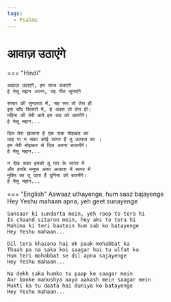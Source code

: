 ```yaml
---  
tags:  
  - Psalms  
---  
```

# आवाज़ उठाएंगे  

=== "Hindi"

    आवाज़ उठाएंगे, हम साज बजाएंगे  
    हे येसु महान अपना, यह गीत सुनाएंगे  
    
    संसार की सुन्दरता में, यह रूप तो तेरा ही  
    इस चाँद सितारों में, हे अक्स तो तेरा ही।  
    महिमा की तेरी बातें हम सब को बतायेंगे।  
    हे येसु महान...  
    
    दिल तेरा खजाना है एक पाक मोहब्बत का  
    थाह पा न सका कोई सागर है तू उल्फत का ।  
    हम तेरी मोहब्बत से दिल अपना सजायेंगे।  
    हे येसु महान...  
    
    न देख सका हमको तू पाप के सागर में  
    और बनके मनुष्य आया आकाश में सागर में  
    मुक्ति का तू दाता है दुनिया को बतायेंगे।  
    हे येसु महान...  

=== "English"
    Aawaaz uthayenge, hum saaz bajayenge  
    Hey Yeshu mahaan apna, yeh geet sunayenge  

    Sansaar ki sundarta mein, yeh roop to tera hi  
    Is chaand sitaron mein, hey aks to tera hi  
    Mahima ki teri baatein hum sab ko batayenge  
    Hey Yeshu mahaan...  

    Dil tera khazana hai ek paak mohabbat ka  
    Thaah pa na saka koi saagar hai tu ulfat ka  
    Hum teri mohabbat se dil apna sajayenge  
    Hey Yeshu mahaan...  

    Na dekh saka humko tu paap ke saagar mein  
    Aur banke manushya aaya aakash mein saagar mein  
    Mukti ka tu daata hai duniya ko batayenge  
    Hey Yeshu mahaan...  